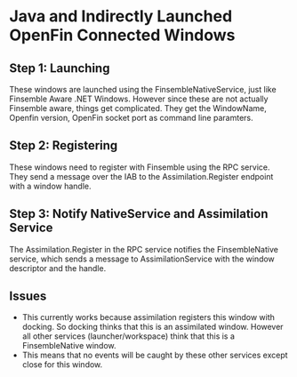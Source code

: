 # Java and Indirectly Launched OpenFin Connected Windows

## Step 1: Launching
These windows are launched using the FinsembleNativeService, just like Finsemble Aware .NET Windows. However since these are not actually Finsemble aware, things get complicated. They get the WindowName, Openfin version, OpenFin socket port as command line paramters.

## Step 2: Registering
These windows need to register with Finsemble using the RPC service. They send a message over the IAB to the Assimilation.Register endpoint with a window handle.

## Step 3: Notify NativeService and Assimilation Service
The Assimilation.Register in the RPC service notifies the FinsembleNative service, which sends a message to AssimilationService with the window descriptor and the handle.

## Issues
- This currently works because assimilation registers this window with docking. So docking thinks that this is an assimilated window. However all other services (launcher/workspace) think that this is a FinsembleNative window.
- This means that no events will be caught by these other services except close for this window.